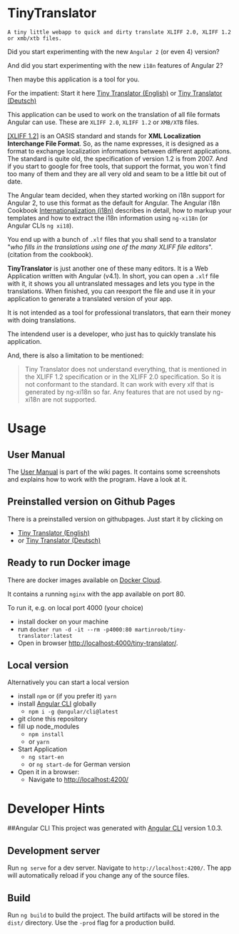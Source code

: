 # TinyTranslator

``
A tiny little webapp to quick and dirty translate XLIFF 2.0, XLIFF 1.2 or xmb/xtb files.
``

Did you start experimenting with the new `Angular 2` (or even 4) version?

And did you start experimenting with the new `i18n` features of Angular 2?

Then maybe this application is a tool for you.

For the impatient: Start it here [Tiny Translator (English)](https://martinroob.github.io/tiny-translator/en) or [Tiny Translator (Deutsch)](https://martinroob.github.io/tiny-translator/de)

This application can be used to work on the translation of all file formats Angular can use.
These are `XLIFF 2.0`, `XLIFF 1.2` or `XMB/XTB` files.

[[XLIFF 1.2]]((http://docs.oasis-open.org/xliff/xliff-core/xliff-core.html)) is an OASIS standard
and stands for <strong>XML Localization Interchange File Format</strong>.
So, as the name expresses, it is designed as a format to exchange localization informations
between different applications.
The standard is quite old, the specification of version 1.2 is from 2007.
And if you start to google for free tools, that support the format, 
you won´t find too many of them and they are all very old and seam to be a little bit out of date.

The Angular team decided, when they started working on i18n support for Angular 2, to use this format as the default for Angular.
The Angular i18n Cookbook 
[Internationalization (i18n)](https://angular.io/docs/ts/latest/cookbook/i18n.html)
describes in detail, how to markup your templates and how to extract the i18n information using `ng-xi18n` (or Angular CLIs `ng xi18`).

You end up with a bunch of `.xlf` files that you shall send to a translator "<i>who fills in the translations using one of the many XLIFF file editors</i>". (citation from the cookbook).

<strong>TinyTranslator</strong> is just another one of these many editors.
It is a Web Application written with Angular (v4.1).
In short, you can open a `.xlf` file with it, it shows you all untranslated messages and lets you type in the translations.
When finished, you can reexport the file and use it in your application to generate a translated version of your app.

It is not intended as a tool for professional translators, that earn their money with doing translations.

The intendend user is a developer, who just has to quickly translate his application.

And, there is also a limitation to be mentioned:
>Tiny Translator does not understand everything, that is mentioned in the XLIFF 1.2 specification or in the XLIFF 2.0 specification.
So it is not conformant to the standard.
It can work with every xlf that is generated by ng-xi18n so far. Any features that are not used by ng-xi18n are not supported.

# Usage
## User Manual
The [User Manual](https://github.com/martinroob/tiny-translator/wiki/User-Manual) is part of the wiki pages. It contains some screenshots and explains how to work with the program.
Have a look at it.
## Preinstalled version on Github Pages
There is a preinstalled version on githubpages.
Just start it by clicking on 
- [Tiny Translator (English)](https://martinroob.github.io/tiny-translator/en)
- or [Tiny Translator (Deutsch)](https://martinroob.github.io/tiny-translator/de)

## Ready to run Docker image
There are docker images available on [Docker Cloud](https://cloud.docker.com/swarm/martinroob/repository/docker/martinroob/tiny-translator/general).

It contains a running `nginx` with the app available on port 80.

To run it, e.g. on local port 4000 (your choice)
* install docker on your machine
* run `docker run -d -it --rm -p4000:80 martinroob/tiny-translator:latest`
* Open in browser [http://localhost:4000/tiny-translator/]().

## Local version
Alternatively you can start a local version

- install `npm` or (if you prefer it) `yarn`
- install [Angular CLI](https://github.com/angular/angular-cli) globally
    - `npm i -g @angular/cli@latest`
- git clone this repository
- fill up node_modules
    - `npm install`
    - or `yarn`
- Start Application
    - `ng start-en`
    - or `ng start-de` for German version
- Open it in a browser:
    - Navigate to [http://localhost:4200/](http://localhost:4200/)
    
# Developer Hints
##Angular CLI
This project was generated with [Angular CLI](https://github.com/angular/angular-cli) version 1.0.3.

## Development server

Run `ng serve` for a dev server. Navigate to `http://localhost:4200/`. The app will automatically reload if you change any of the source files.

## Build

Run `ng build` to build the project. The build artifacts will be stored in the `dist/` directory. Use the `-prod` flag for a production build.


